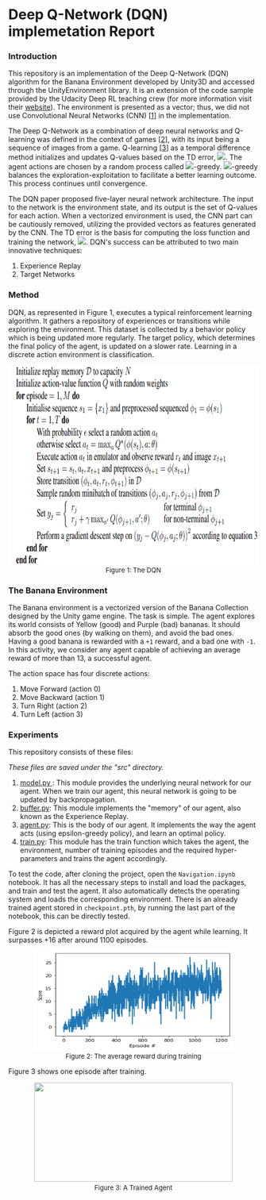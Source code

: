# Deep Q-Network (DQN) implemetation Report

### Introduction
This repository is an implementation of the Deep Q-Network (DQN) algorithm for the Banana Environment developed by Unity3D and accessed through the UnityEnvironment library. It is an extension of the code sample provided by the Udacity Deep RL teaching crew (for more information visit their [website](https://www.udacity.com/course/deep-reinforcement-learning-nanodegree--nd893)). The environment is presented as a vector; thus, we did not use Convolutional Neural Networks (CNN) \[[1](http://yann.lecun.com/exdb/publis/pdf/lecun-99.pdf)\] in the implementation.

The Deep Q-Network as a combination of deep neural networks and Q-learning was defined in the context of games \[[2](https://arxiv.org/abs/1312.5602)\], with its input being a sequence of images from a game. Q-learning \[[3](https://link.springer.com/article/10.1007%2FBF00992698)\] as a temporal difference method initializes and updates Q-values based on the TD error, <img src="https://render.githubusercontent.com/render/math?math=Q(s,a) \leftarrow Q(s,a) %2B \alpha [R %2B \gamma \max Q(s',a') - Q(s,a)]">. The agent actions are chosen by a random process called <img src="https://render.githubusercontent.com/render/math?math=\epsilon">-greedy. <img src="https://render.githubusercontent.com/render/math?math=\epsilon">-greedy balances the exploration-exploitation to facilitate a better learning outcome. This process continues until convergence.

The DQN paper proposed five-layer neural network architecture. The input to the network is the environment state, and its output is the set of Q-values for each action. When a vectorized environment is used, the CNN part can be cautiously removed, utilizing the provided vectors as features generated by the CNN. The TD error is the basis for computing the loss function and training the network, <img src="https://render.githubusercontent.com/render/math?math=L(\theta) \leftarrow (r %2B \gamma \max Q(s', a':\theta^{-}) - Q(s,a:\theta))^2">. DQN's success can be attributed to two main innovative techniques:
1. Experience Replay
2. Target Networks

### Method
DQN, as represented in Figure 1, executes a typical reinforcement learning algorithm. It gathers a repository of experiences or transitions while exploring the environment. This dataset is collected by a behavior policy which is being updated more regularly. The target policy, which determines the final policy of the agent, is updated on a slower rate. Learning in a discrete action environment is classification.

<center><img src="https://raw.githubusercontent.com/FredAmouzgar/DQN_PyTorch/master/pics/DQN_algorithm.png" width="800" height="400">
<br><font size=2>Figure 1: The DQN</font></center>

### The Banana Environment
The Banana environment is a vectorized version of the Banana Collection designed by the Unity game engine. The task is simple. The agent explores its world consists of Yellow (good) and Purple (bad) bananas. It should absorb the good ones (by walking on them), and avoid the bad ones. Having a good banana is rewarded with a `+1` reward, and a bad one with `-1`. In this activity, we consider any agent capable of achieving an average reward of more than 13, a successful agent.

The action space has four discrete actions:
1. Move Forward (action 0)
2. Move Backward (action 1)
3. Turn Right (action 2)
4. Turn Left (action 3)

### Experiments
This repository consists of these files:

*These files are saved under the "src" directory.*
1. <ins> model.py </ins>: This module provides the underlying neural network for our agent. When we train our agent, this neural network is going to be updated by backpropagation.
2. <ins>buffer.py</ins>: This module implements the "memory" of our agent, also known as the Experience Replay.
3. <ins>agent.py</ins>: This is the body of our agent. It implements the way the agent acts (using epsilon-greedy policy), and learn an optimal policy.
4. <ins>train.py</ins>: This module has the train function which takes the agent, the environment, number of training episodes and the required hyper-parameters and trains the agent accordingly.

To test the code, after cloning the project, open the `Navigation.ipynb` notebook. It has all the necessary steps to install and load the packages, and train and test the agent. It also automatically detects the operating system and loads the corresponding environment. There is an already trained agent stored in `checkpoint.pth`, by running the last part of the notebook, this can be directly tested.

Figure 2 is depicted a reward plot acquired by the agent while learning. It surpasses +16 after around 1100 episodes.
<center><img src="https://github.com/FredAmouzgar/DQN_PyTorch/raw/master/pics/DQN_reward_plot.png" width="400" height="200">
<br><font size=2>Figure 2: The average reward during training</font></center>

Figure 3 shows one episode after training.

<center><Img src="https://github.com/FredAmouzgar/DQN_PyTorch/raw/master/pics/BananaAgent.gif" width="400" height="200">
<br><font size=2>Figure 3: A Trained Agent</font></center>